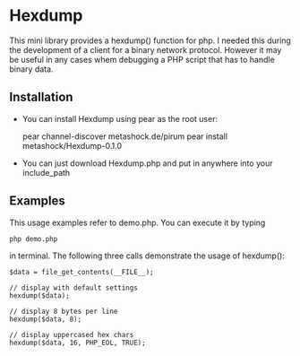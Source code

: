 Hexdump
=======

This mini library provides a hexdump() function for php. I needed this during the development of a client for a binary network protocol. However it may be useful in any cases whem debugging a PHP script that has to handle binary data.

Installation
------------

- You can install Hexdump using pear as the root user:

    pear channel-discover metashock.de/pirum
    pear install metashock/Hexdump-0.1.0

- You can just download Hexdump.php and put in anywhere into your
  include\_path

Examples
--------

This usage examples refer to demo.php. You can execute it by typing 

    php demo.php

in terminal. The following three calls demonstrate the usage of hexdump():

    $data = file_get_contents(__FILE__);

    // display with default settings
    hexdump($data);

    // display 8 bytes per line
    hexdump($data, 8);

    // display uppercased hex chars
    hexdump($data, 16, PHP_EOL, TRUE);
  
